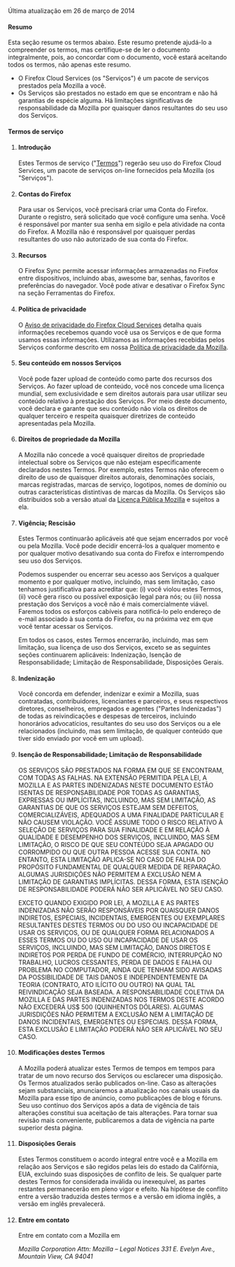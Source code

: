 Última atualização em 26 de março de 2014

#### Resumo

Esta seção resume os termos abaixo. Este resumo pretende ajudá-lo a compreender os termos, mas certifique-se de ler o documento integralmente, pois, ao concordar com o documento, você estará aceitando todos os termos, não apenas este resumo.

- O Firefox Cloud Services (os "Serviços") é um pacote de serviços prestados pela Mozilla a você. 
- Os Serviços são prestados no estado em que se encontram e não há garantias de espécie alguma. Há limitações significativas de responsabilidade da Mozilla por quaisquer danos resultantes do seu uso dos Serviços.

#### Termos de serviço

1. #### Introdução

    Estes Termos de serviço ("<u>Termos</u>") regerão seu uso do Firefox Cloud Services, um pacote de serviços on-line fornecidos pela Mozilla (os "Serviços").

2. #### Contas do Firefox

    Para usar os Serviços, você precisará criar uma Conta do Firefox.  Durante o registro, será solicitado que você configure uma senha. Você é responsável por manter sua senha em sigilo e pela atividade na conta do Firefox. A Mozilla não é responsável por quaisquer perdas resultantes do uso não autorizado de sua conta do Firefox.

3. #### Recursos

    O Firefox Sync permite acessar informações armazenadas no Firefox entre dispositivos, incluindo abas, awesome bar, senhas, favoritos e preferências do navegador. Você pode ativar e desativar o Firefox Sync na seção Ferramentas do Firefox.

4. #### Política de privacidade

    O <a href="https://accounts-latest.dev.lcip.org/legal/privacy">Aviso de privacidade do Firefox Cloud Services</a> detalha quais informações recebemos quando você usa os Serviços e de que forma usamos essas informações. Utilizamos as informações recebidas pelos Serviços conforme descrito em nossa <a href="http://www.mozilla.org/privacy/" target="_blank">Política de privacidade da Mozilla</a>.

5. #### Seu conteúdo em nossos Serviços

    Você pode fazer upload de conteúdo como parte dos recursos dos Serviços. Ao fazer upload de conteúdo, você nos concede uma licença mundial, sem exclusividade e sem direitos autorais para usar utilizar seu conteúdo relativo à prestação dos Serviços. Por meio deste documento, você declara e garante que seu conteúdo não viola os direitos de qualquer terceiro e respeita quaisquer diretrizes de conteúdo apresentadas pela Mozilla.

6. #### Direitos de propriedade da Mozilla

    A Mozilla não concede a você quaisquer direitos de propriedade intelectual sobre os Serviços que não estejam especificamente declarados nestes Termos. Por exemplo, estes Termos não oferecem o direito de uso de quaisquer direitos autorais, denominações sociais, marcas registradas, marcas de serviço, logotipos, nomes de domínio ou outras características distintivas de marcas da Mozilla. Os Serviços são distribuídos sob a versão atual da <a href="http://www.mozilla.org/MPL/" target="_blank">Licença Pública Mozilla</a> e sujeitos a ela.

7. #### Vigência; Rescisão

    Estes Termos continuarão aplicáveis até que sejam encerrados por você ou pela Mozilla. Você pode decidir encerrá-los a qualquer momento e por qualquer motivo desativando sua conta do Firefox e interrompendo seu uso dos Serviços.

    Podemos suspender ou encerrar seu acesso aos Serviços a qualquer momento e por qualquer motivo, incluindo, mas sem limitação, caso tenhamos justificativa para acreditar que: (i) você violou estes Termos, (ii) você gera risco ou possível exposição legal para nós; ou (iii) nossa prestação dos Serviços a você não é mais comercialmente viável. Faremos todos os esforços cabíveis para notificá-lo pelo endereço de e-mail associado à sua conta do Firefox, ou na próxima vez em que você tentar acessar os Serviços.

    Em todos os casos, estes Termos encerrarão, incluindo, mas sem limitação, sua licença de uso dos Serviços, exceto se as seguintes seções continuarem aplicáveis: Indenização, Isenção de Responsabilidade; Limitação de Responsabilidade, Disposições Gerais.

8. #### Indenização

    Você concorda em defender, indenizar e eximir a Mozilla, suas contratadas, contribuidores, licenciantes e parceiros, e seus respectivos diretores, conselheiros, empregados e agentes ("Partes Indenizadas") de todas as reivindicações e despesas de terceiros, incluindo honorários advocatícios, resultantes do seu uso dos Serviços ou a ele relacionados (incluindo, mas sem limitação, de qualquer conteúdo que tiver sido enviado por você em um upload).

9. #### Isenção de Responsabilidade; Limitação de Responsabilidade

    OS SERVIÇOS SÃO PRESTADOS NA FORMA EM QUE SE ENCONTRAM, COM TODAS AS FALHAS. NA EXTENSÃO PERMITIDA PELA LEI, A MOZILLA E AS PARTES INDENIZADAS NESTE DOCUMENTO ESTÃO ISENTAS DE RESPONSABILIDADE POR TODAS AS GARANTIAS, EXPRESSAS OU IMPLÍCITAS, INCLUINDO, MAS SEM LIMITAÇÃO, AS GARANTIAS DE QUE OS SERVIÇOS ESTEJAM SEM DEFEITOS, COMERCIALIZÁVEIS, ADEQUADOS A UMA FINALIDADE PARTICULAR E NÃO CAUSEM VIOLAÇÃO. VOCÊ ASSUME TODO O RISCO RELATIVO À SELEÇÃO DE SERVIÇOS PARA SUA FINALIDADE E EM RELAÇÃO À QUALIDADE E DESEMPENHO DOS SERVIÇOS, INCLUINDO, MAS SEM LIMITAÇÃO, O RISCO DE QUE SEU CONTEÚDO SEJA APAGADO OU CORROMPIDO OU QUE OUTRA PESSOA ACESSE SUA CONTA. NO ENTANTO, ESTA LIMITAÇÃO APLICA-SE NO CASO DE FALHA DO PROPÓSITO FUNDAMENTAL DE QUALQUER MEDIDA DE REPARAÇÃO. ALGUMAS JURISDIÇÕES NÃO PERMITEM A EXCLUSÃO NEM A LIMITAÇÃO DE GARANTIAS IMPLÍCITAS. DESSA FORMA, ESTA ISENÇÃO DE RESPONSABILIDADE PODERÁ NÃO SER APLICÁVEL NO SEU CASO.

    EXCETO QUANDO EXIGIDO POR LEI, A MOZILLA E AS PARTES INDENIZADAS NÃO SERÃO RESPONSÁVEIS POR QUAISQUER DANOS INDIRETOS, ESPECIAIS, INCIDENTAIS, EMERGENTES OU EXEMPLARES RESULTANTES DESTES TERMOS OU DO USO OU INCAPACIDADE DE USAR OS SERVIÇOS, OU DE QUALQUER FORMA RELACIONADOS A ESSES TERMOS OU DO USO OU INCAPACIDADE DE USAR OS SERVIÇOS, INCLUINDO, MAS SEM LIMITAÇÃO, DANOS DIRETOS E INDIRETOS POR PERDA DE FUNDO DE COMÉRCIO, INTERRUPÇÃO NO TRABALHO, LUCROS CESSANTES, PERDA DE DADOS E FALHA OU PROBLEMA NO COMPUTADOR, AINDA QUE TENHAM SIDO AVISADAS DA POSSIBILIDADE DE TAIS DANOS E INDEPENDENTEMENTE DA TEORIA (CONTRATO, ATO ILÍCITO OU OUTRO) NA QUAL TAL REIVINDICAÇÃO SEJA BASEADA. A RESPONSABILIDADE COLETIVA DA MOZILLA E DAS PARTES INDENIZADAS NOS TERMOS DESTE ACORDO NÃO EXCEDERÁ US$ 500 (QUINHENTOS DÓLARES). ALGUMAS JURISDIÇÕES NÃO PERMITEM A EXCLUSÃO NEM A LIMITAÇÃO DE DANOS INCIDENTAIS, EMERGENTES OU ESPECIAIS. DESSA FORMA, ESTA EXCLUSÃO E LIMITAÇÃO PODERÁ NÃO SER APLICÁVEL NO SEU CASO.

10. #### Modificações destes Termos

    A Mozilla poderá atualizar estes Termos de tempos em tempos para tratar de um novo recurso dos Serviços ou esclarecer uma disposição. Os Termos atualizados serão publicados on-line. Caso as alterações sejam substanciais, anunciaremos a atualização nos canais usuais da Mozilla para esse tipo de anúncio, como publicações de blog e fóruns. Seu uso contínuo dos Serviços após a data de vigência de tais alterações constitui sua aceitação de tais alterações. Para tornar sua revisão mais conveniente, publicaremos a data de vigência na parte superior desta página.

11. #### Disposições Gerais

    Estes Termos constituem o acordo integral entre você e a Mozilla em relação aos Serviços e são regidos pelas leis do estado da Califórnia, EUA, excluindo suas disposições de conflito de leis. Se qualquer parte destes Termos for considerada inválida ou inexequível, as partes restantes permanecerão em pleno vigor e efeito. Na hipótese de conflito entre a versão traduzida destes termos e a versão em idioma inglês, a versão em inglês prevalecerá.

12. #### Entre em contato

    Entre em contato com a Mozilla em

    <address>
      Mozilla Corporation 
      Attn: Mozilla – Legal Notices 
      331 E. Evelyn Ave., 
      Mountain View, CA 94041 
    </address>
